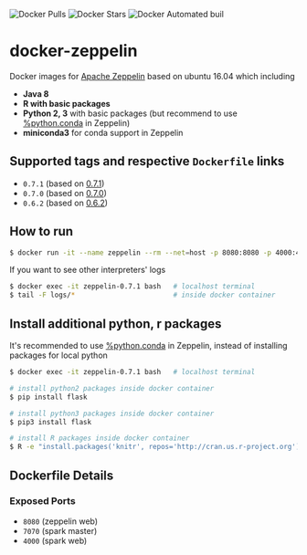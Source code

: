 ![Docker Pulls](https://img.shields.io/docker/pulls/1ambda/docker-zeppelin.svg) ![Docker Stars](https://img.shields.io/docker/stars/1ambda/docker-zeppelin.svg) ![Docker Automated buil](https://img.shields.io/docker/automated/1ambda/zeppelin-docker.svg)

# docker-zeppelin

Docker images for [Apache Zeppelin](http://zeppelin.apache.org) based on ubuntu 16.04 which including 

- **Java 8**
- **R with basic packages** 
- **Python 2, 3** with basic packages (but recommend to use [%python.conda](http://zeppelin.apache.org/docs/0.7.1/interpreter/python.html#conda) in Zeppelin)
- **miniconda3** for conda support in Zeppelin

## Supported tags and respective `Dockerfile` links

* `0.7.1` (based on [0.7.1](https://github.com/1ambda/docker-zeppelin/blob/master/0.7.1/Dockerfile))
* `0.7.0` (based on [0.7.0](https://github.com/1ambda/docker-zeppelin/blob/master/0.7.0/Dockerfile))
* `0.6.2` (based on [0.6.2](https://github.com/1ambda/docker-zeppelin/blob/master/0.6.2/Dockerfile))

## How to run 

```bash
$ docker run -it --name zeppelin --rm --net=host -p 8080:8080 -p 4000:4000 1ambda/docker-zeppelin:0.7.1
```

If you want to see other interpreters' logs

```bash
$ docker exec -it zeppelin-0.7.1 bash   # localhost terminal
$ tail -F logs/*                        # inside docker container 
```

## Install additional python, r packages

It's recommended to use [%python.conda](http://zeppelin.apache.org/docs/0.7.1/interpreter/python.html#conda) in Zeppelin, instead of installing packages for local python

```bash
$ docker exec -it zeppelin-0.7.1 bash   # localhost terminal

# install python2 packages inside docker container
$ pip install flask

# install python3 packages inside docker container
$ pip3 install flask

# install R packages inside docker container
$ R -e "install.packages('knitr', repos='http://cran.us.r-project.org')"
```

## Dockerfile Details

### Exposed Ports

- `8080` (zeppelin web)
- `7070` (spark master)
- `4000` (spark web) 

